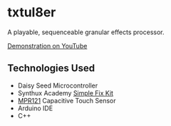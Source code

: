 # txtul8er

A playable, sequenceable granular effects processor.

[Demonstration on YouTube](https://youtu.be/qSAoRDOlkpg?si=JrZ7ZIgEIsvSfSj0)

## Technologies Used

- Daisy Seed Microcontroller
- Synthux Academy [Simple Fix Kit](https://www.synthux.academy/shop/kit-simple-fix)
- [MPR121](https://www.adafruit.com/product/1982) Capacitive Touch Sensor
- Arduino IDE
- C++

